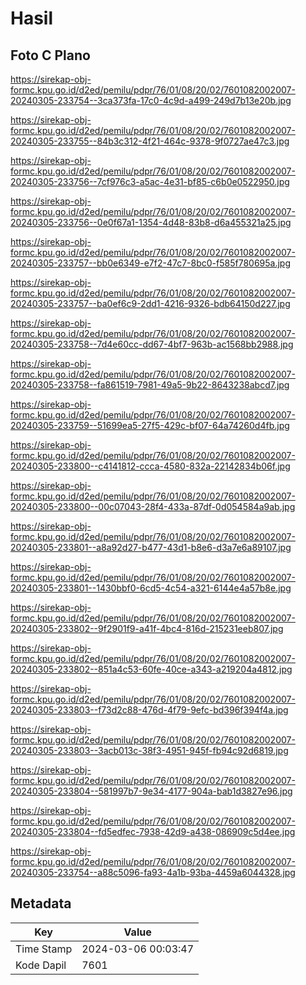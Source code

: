 # Hasil

## Foto C Plano

https://sirekap-obj-formc.kpu.go.id/d2ed/pemilu/pdpr/76/01/08/20/02/7601082002007-20240305-233754--3ca373fa-17c0-4c9d-a499-249d7b13e20b.jpg

https://sirekap-obj-formc.kpu.go.id/d2ed/pemilu/pdpr/76/01/08/20/02/7601082002007-20240305-233755--84b3c312-4f21-464c-9378-9f0727ae47c3.jpg

https://sirekap-obj-formc.kpu.go.id/d2ed/pemilu/pdpr/76/01/08/20/02/7601082002007-20240305-233756--7cf976c3-a5ac-4e31-bf85-c6b0e0522950.jpg

https://sirekap-obj-formc.kpu.go.id/d2ed/pemilu/pdpr/76/01/08/20/02/7601082002007-20240305-233756--0e0f67a1-1354-4d48-83b8-d6a455321a25.jpg

https://sirekap-obj-formc.kpu.go.id/d2ed/pemilu/pdpr/76/01/08/20/02/7601082002007-20240305-233757--bb0e6349-e7f2-47c7-8bc0-f585f780695a.jpg

https://sirekap-obj-formc.kpu.go.id/d2ed/pemilu/pdpr/76/01/08/20/02/7601082002007-20240305-233757--ba0ef6c9-2dd1-4216-9326-bdb64150d227.jpg

https://sirekap-obj-formc.kpu.go.id/d2ed/pemilu/pdpr/76/01/08/20/02/7601082002007-20240305-233758--7d4e60cc-dd67-4bf7-963b-ac1568bb2988.jpg

https://sirekap-obj-formc.kpu.go.id/d2ed/pemilu/pdpr/76/01/08/20/02/7601082002007-20240305-233758--fa861519-7981-49a5-9b22-8643238abcd7.jpg

https://sirekap-obj-formc.kpu.go.id/d2ed/pemilu/pdpr/76/01/08/20/02/7601082002007-20240305-233759--51699ea5-27f5-429c-bf07-64a74260d4fb.jpg

https://sirekap-obj-formc.kpu.go.id/d2ed/pemilu/pdpr/76/01/08/20/02/7601082002007-20240305-233800--c4141812-ccca-4580-832a-22142834b06f.jpg

https://sirekap-obj-formc.kpu.go.id/d2ed/pemilu/pdpr/76/01/08/20/02/7601082002007-20240305-233800--00c07043-28f4-433a-87df-0d054584a9ab.jpg

https://sirekap-obj-formc.kpu.go.id/d2ed/pemilu/pdpr/76/01/08/20/02/7601082002007-20240305-233801--a8a92d27-b477-43d1-b8e6-d3a7e6a89107.jpg

https://sirekap-obj-formc.kpu.go.id/d2ed/pemilu/pdpr/76/01/08/20/02/7601082002007-20240305-233801--1430bbf0-6cd5-4c54-a321-6144e4a57b8e.jpg

https://sirekap-obj-formc.kpu.go.id/d2ed/pemilu/pdpr/76/01/08/20/02/7601082002007-20240305-233802--9f2901f9-a41f-4bc4-816d-215231eeb807.jpg

https://sirekap-obj-formc.kpu.go.id/d2ed/pemilu/pdpr/76/01/08/20/02/7601082002007-20240305-233802--851a4c53-60fe-40ce-a343-a219204a4812.jpg

https://sirekap-obj-formc.kpu.go.id/d2ed/pemilu/pdpr/76/01/08/20/02/7601082002007-20240305-233803--f73d2c88-476d-4f79-9efc-bd396f394f4a.jpg

https://sirekap-obj-formc.kpu.go.id/d2ed/pemilu/pdpr/76/01/08/20/02/7601082002007-20240305-233803--3acb013c-38f3-4951-945f-fb94c92d6819.jpg

https://sirekap-obj-formc.kpu.go.id/d2ed/pemilu/pdpr/76/01/08/20/02/7601082002007-20240305-233804--581997b7-9e34-4177-904a-bab1d3827e96.jpg

https://sirekap-obj-formc.kpu.go.id/d2ed/pemilu/pdpr/76/01/08/20/02/7601082002007-20240305-233804--fd5edfec-7938-42d9-a438-086909c5d4ee.jpg

https://sirekap-obj-formc.kpu.go.id/d2ed/pemilu/pdpr/76/01/08/20/02/7601082002007-20240305-233754--a88c5096-fa93-4a1b-93ba-4459a6044328.jpg


## Metadata

| Key        | Value               |
| ---------- | ------------------- |
| Time Stamp | 2024-03-06 00:03:47 |
| Kode Dapil | 7601                |



